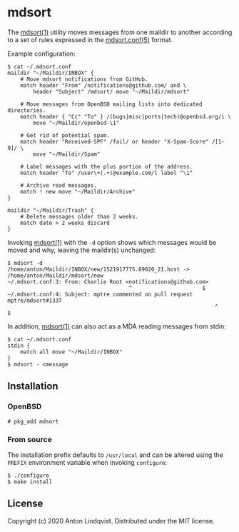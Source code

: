 # mdsort

The
[mdsort(1)][mdsort]
utility moves messages from one maildir to another according to a set of rules
expressed in the
[mdsort.conf(5)][mdsort.conf]
format.

Example configuration:

```
$ cat ~/.mdsort.conf
maildir "~/Maildir/INBOX" {
	# Move mdsort notifications from GitHub.
	match header "From" /notifications@github.com/ and \
		header "Subject" /mdsort/ move "~/Maildir/mdsort"

	# Move messages from OpenBSD mailing lists into dedicated directories.
	match header { "Cc" "To" } /(bugs|misc|ports|tech)@openbsd.org/i \
		move "~/Maildir/openbsd-\1"

	# Get rid of potential spam.
	match header "Received-SPF" /fail/ or header "X-Spam-Score" /[1-9]/ \
		move "~/Maildir/Spam"

	# Label messages with the plus portion of the address.
	match header "To" /user\+(.+)@example.com/l label "\1"

	# Archive read messages.
	match ! new move "~/Maildir/Archive"
}

maildir "~/Maildir/Trash" {
	# Delete messages older than 2 weeks.
	match date > 2 weeks discard
}
```

Invoking
[mdsort(1)][mdsort]
with the `-d` option shows which messages would be moved and why, leaving the
maildir(s) unchanged:

```
$ mdsort -d
/home/anton/Maildir/INBOX/new/1521917775.89020_21.host -> /home/anton/Maildir/mdsort/new
~/.mdsort.conf:3: From: Charlie Root <notifications@github.com>
                                      ^                      $
~/.mdsort.conf:4: Subject: mptre commented on pull request mptre/mdsort#1337
                                                                 ^    $
```

In addition,
[mdsort(1)][mdsort]
can also act as a MDA reading messages from stdin:

```
$ cat ~/.mdsort.conf
stdin {
	match all move "~/Maildir/INBOX"
}
$ mdsort - <message
```

## Installation

### OpenBSD

```
# pkg_add mdsort
```

### From source

The installation prefix defaults to `/usr/local` and can be altered using the
`PREFIX` environment variable when invoking `configure`:

```
$ ./configure
$ make install
```

## License

Copyright (c) 2020 Anton Lindqvist.
Distributed under the MIT license.

[mdsort]: https://www.basename.se/mdsort/
[mdsort.conf]: https://www.basename.se/mdsort/mdsort.conf.5.html
